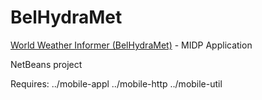 # BelHydraMet

[World Weather Informer (BelHydraMet)](http://varankin.by/?page=software/02&lang=en) - MIDP Application

NetBeans project

Requires: ../mobile-appl ../mobile-http ../mobile-util
